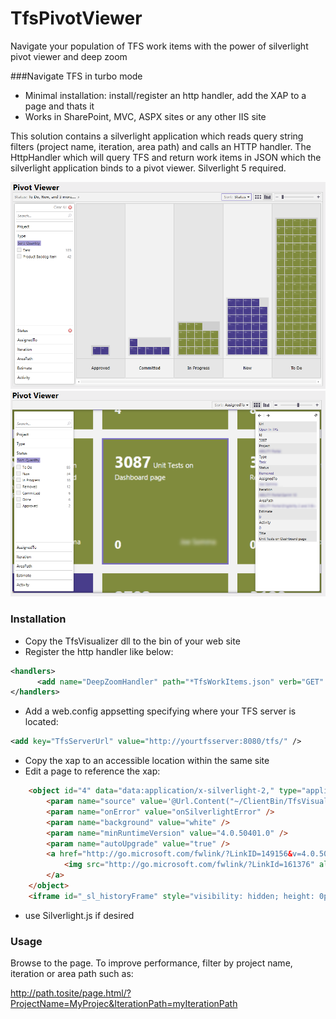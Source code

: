 TfsPivotViewer
==============

Navigate your population of TFS work items with the power of silverlight pivot viewer and deep zoom

###Navigate TFS in turbo mode
* Minimal installation: install/register an http handler, add the XAP to a page and thats it
* Works in SharePoint, MVC, ASPX sites or any other IIS site

This solution contains a silverlight application which reads query string filters (project name, iteration, area path) and calls an HTTP handler. The HttpHandler which will query TFS and return work items in JSON which the silverlight application binds to a pivot viewer. Silverlight 5 required. 

![Screenshot 1](https://github.com/PeteW/TfsPivotViewer/raw/master/screenshot1.png)
![Screenshot 1](https://github.com/PeteW/TfsPivotViewer/raw/master/screenshot2.png)


### Installation
* Copy the TfsVisualizer dll to the bin of your web site
* Register the http handler like below:


```xml
<handlers>
      <add name="DeepZoomHandler" path="*TfsWorkItems.json" verb="GET" type="TfsVisualizer.ServerCore.TfsVisualizerHttpHandler, TfsVisualizer.ServerCore, Version=1.0.0.0, Culture=Neutral, PublicKeyToken=d4c878a462b19749"/>
</handlers>
```
* Add a web.config appsetting specifying where your TFS server is located:

```xml
<add key="TfsServerUrl" value="http://yourtfsserver:8080/tfs/" />
```

* Copy the xap to an accessible location within the same site
* Edit a page to reference the xap:


```html
    <object id="4" data="data:application/x-silverlight-2," type="application/x-silverlight-2" width="100%" height="100%">
        <param name="source" value='@Url.Content("~/ClientBin/TfsVisualizer.Silverlight.xap")'/>
        <param name="onError" value="onSilverlightError" />
        <param name="background" value="white" />
        <param name="minRuntimeVersion" value="4.0.50401.0" />
        <param name="autoUpgrade" value="true" />
        <a href="http://go.microsoft.com/fwlink/?LinkID=149156&v=4.0.50401.0" style="text-decoration: none">
            <img src="http://go.microsoft.com/fwlink/?LinkId=161376" alt="Get Microsoft Silverlight" style="border-style: none" />
        </a>
    </object>
    <iframe id="_sl_historyFrame" style="visibility: hidden; height: 0px; width: 0px; border: 0px"></iframe>
```
* use Silverlight.js if desired

### Usage
Browse to the page. To improve performance, filter by project name, iteration or area path such as:

http://path.tosite/page.html/?ProjectName=MyProjec&IterationPath=myIterationPath